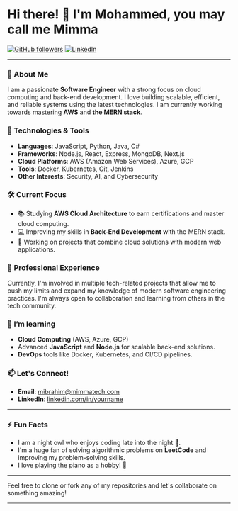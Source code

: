 # Hi there! 👋 I'm Mohammed, you may call me Mimma

[![GitHub followers](https://img.shields.io/github/followers/yourusername?label=Follow%20Me&style=social)](https://github.com/Mimma89)
[![LinkedIn](https://img.shields.io/badge/-YourLinkedIn-blue?style=flat&logo=Linkedin&logoColor=white)](https://linkedin.com/in/mohammed-ali-9aa3b5b1/)

---

### 🚀 About Me

I am a passionate **Software Engineer** with a strong focus on cloud computing and back-end development. I love building scalable, efficient, and reliable systems using the latest technologies. I am currently working towards mastering **AWS** and **the MERN stack**.

### 🔧 Technologies & Tools

- **Languages**: JavaScript, Python, Java, C#
- **Frameworks**: Node.js, React, Express, MongoDB, Next.js
- **Cloud Platforms**: AWS (Amazon Web Services), Azure, GCP
- **Tools**: Docker, Kubernetes, Git, Jenkins
- **Other Interests**: Security, AI, and Cybersecurity

### 🛠 Current Focus

- 📚 Studying **AWS Cloud Architecture** to earn certifications and master cloud computing.
- 💻 Improving my skills in **Back-End Development** with the MERN stack.
- 🚀 Working on projects that combine cloud solutions with modern web applications.

### 💼 Professional Experience

Currently, I'm involved in multiple tech-related projects that allow me to push my limits and expand my knowledge of modern software engineering practices. I'm always open to collaboration and learning from others in the tech community.

### 🌱 I’m learning

- **Cloud Computing** (AWS, Azure, GCP)
- Advanced **JavaScript** and **Node.js** for scalable back-end solutions.
- **DevOps** tools like Docker, Kubernetes, and CI/CD pipelines.

### 📫 Let's Connect!

- **Email**: mibrahim@mimmatech.com
- **LinkedIn**: [linkedin.com/in/yourname](https://linkedin.com/in/mohammed-ali-9aa3b5b1/)

---

### ⚡ Fun Facts

- I am a night owl who enjoys coding late into the night 🦉.
- I'm a huge fan of solving algorithmic problems on **LeetCode** and improving my problem-solving skills.
- I love playing the piano as a hobby! 🎹

---

Feel free to clone or fork any of my repositories and let's collaborate on something amazing!

---

<!---
Mimma89/Mimma89 is a ✨ special ✨ repository because its `README.md` (this file) appears on your GitHub profile.
You can click the Preview link to take a look at your changes.
--->

